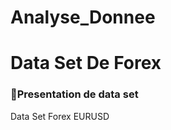 # Analyse_Donnee
# Data Set De Forex 
### :file_folder:Presentation de data set 
Data Set Forex EURUSD